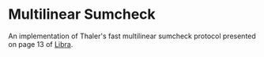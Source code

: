 # Multilinear Sumcheck
An implementation of Thaler's fast multilinear sumcheck protocol presented on page 13 of [Libra](https://eprint.iacr.org/2019/317.pdf).